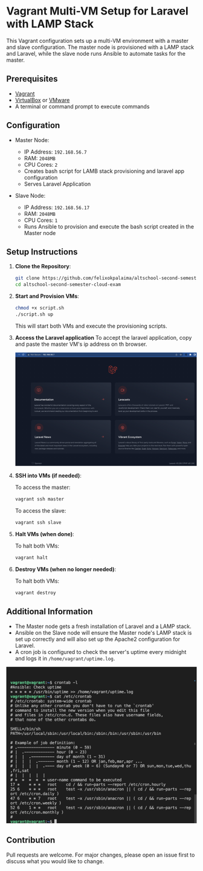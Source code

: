 
# Vagrant Multi-VM Setup for Laravel with LAMP Stack

This Vagrant configuration sets up a multi-VM environment with a master and slave configuration. The master node is provisioned with a LAMP stack and Laravel, while the slave node runs Ansible to automate tasks for the master.

## Prerequisites

- [Vagrant](https://www.vagrantup.com/downloads.html)
- [VirtualBox](https://www.virtualbox.org/wiki/Downloads) or [VMware](https://www.vmware.com/products/workstation-pro/workstation-pro-evaluation.html)
- A terminal or command prompt to execute commands

## Configuration

- Master Node:
  - IP Address: `192.168.56.7`
  - RAM: `2048MB`
  - CPU Cores: `2`
  - Creates bash script for LAMB stack provisioning and laravel app configuration
  - Serves Laravel Application

- Slave Node:
  - IP Address: `192.168.56.17`
  - RAM: `2048MB`
  - CPU Cores: `1`
  - Runs Ansible to provision and execute the bash script created in the Master node

## Setup Instructions

1. **Clone the Repository**:

   ```bash
   git clone https://github.com/felixokpalaima/altschool-second-semester-cloud-exam.git
   cd altschool-second-semester-cloud-exam
   ```

2. **Start and Provision VMs**:

   ```bash
   chmod +x script.sh
   ./script.sh up
   ```

   This will start both VMs and execute the provisioning scripts.

3. **Access the Laravel application**
    To accept the laravel application, copy and paste the master VM's ip address on th browser.

    ![Optional Alt Text](./images/laravel%20app%20from%20browser.png)

4. **SSH into VMs (if needed)**:

   To access the master:

   ```bash
   vagrant ssh master
   ```

   To access the slave:

   ```bash
   vagrant ssh slave
   ```

5. **Halt VMs (when done)**:

   To halt both VMs:

   ```bash
   vagrant halt
   ```
6. **Destroy VMs (when no longer needed)**:

   To halt both VMs:

   ```bash
   vagrant destroy
   ```

## Additional Information

- The Master node gets a fresh installation of Laravel and a LAMP stack.
- Ansible on the Slave node will ensure the Master node's LAMP stack is set up correctly and will also set up the Apache2 configuration for Laravel.
- A cron job is configured to check the server's uptime every midnight and logs it in `/home/vagrant/uptime.log`.

![Optional Alt Text](./images/cronjob.png)

## Contribution

Pull requests are welcome. For major changes, please open an issue first to discuss what you would like to change.
